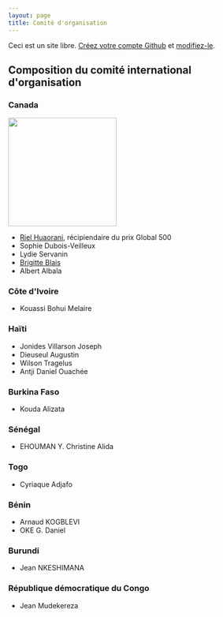 ```yaml
---
layout: page
title: Comité d'organisation
---
```


Ceci est un site libre. [Créez votre compte Github](https://github.com/join?return_to=https%3A%2F%2Fgithub.com%2Falberto56%2Fminisite-sommet-tdj%2Fedit%2Fgh-pages%2Fcomite-organisation.md) et [modifiez-le](https://github.com/alberto56/minisite-sommet-tdj/edit/gh-pages/comite-organisation.md).

Composition du comité international d'organisation
----

### Canada

<img src="http://terredesjeunes.org/sites/terredesjeunes.org/files/imagecache/tdj_full_lightbox_target/ca-2013-07-29.png" height="220" width="220" />

 * [Riel Huaorani](http://terredesjeunes.org/sites/terredesjeunes.org/files/Riel%20Huaorani%20C.V.%20TDJ.pdf), récipiendaire du prix Global 500
 * Sophie Dubois-Veilleux
 * Lydie Servanin
 * [Brigitte Blais](http://terredesjeunes.org/sites/terredesjeunes.org/files/CV%20Brigitte%20Blais%20analyste%202014.pdf)
 * Albert Albala

### Côte d'Ivoire

 * Kouassi Bohui Melaire

### Haïti

 * Jonides Villarson Joseph
 * Dieuseul Augustin
 * Wilson Tragelus
 * Antji Daniel Ouachée

### Burkina Faso

 * Kouda Alizata

### Sénégal

 * EHOUMAN Y. Christine Alida

### Togo

 * Cyriaque Adjafo

### Bénin

 * Arnaud KOGBLEVI
 * OKE G. Daniel

### Burundi

 * Jean NKESHIMANA

### République démocratique du Congo

 * Jean Mudekereza
